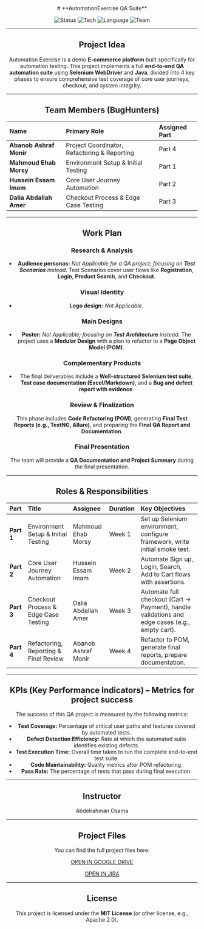 <center> # **AutomationExercise QA Suite** <center>

![Status](https://img.shields.io/badge/Status-In%20Progress-yellow)
![Tech](https://img.shields.io/badge/Tech-Selenium%20WebDriver-blue)
![Language](https://img.shields.io/badge/Language-Java-green)
![Team](https://img.shields.io/badge/Team-Bug%20Hunters-red)

---

## Project Idea
Automation Exercise is a demo **E-commerce platform** built specifically for automation testing. This project implements a full **end-to-end QA automation suite** using **Selenium WebDriver** and **Java**, divided into 4 key phases to ensure comprehensive test coverage of core user journeys, checkout, and system integrity.

---

## Team Members (BugHunters)
| Name | Primary Role | Assigned Part |
| :--- | :--- | :--- |
| **Abanob Ashraf Monir** | Project Coordinator, Refactoring & Reporting | Part 4 |
| **Mahmoud Ehab Morsy** | Environment Setup & Initial Testing | Part 1 |
| **Hussein Essam Imam** | Core User Journey Automation | Part 2 |
| **Dalia Abdallah Amer** | Checkout Process & Edge Case Testing | Part 3 |

---

## Work Plan

### Research & Analysis
* **Audience personas:** *Not Applicable for a QA project; focusing on **Test Scenarios** instead.* Test Scenarios cover user flows like **Registration**, **Login**, **Product Search**, and **Checkout**.

### Visual Identity
* **Logo design:** *Not Applicable.*

### Main Designs
* **Poster:** *Not Applicable; focusing on **Test Architecture** instead.* The project uses a **Modular Design** with a plan to refactor to a **Page Object Model (POM)**.

### Complementary Products
* The final deliverables include a **Well-structured Selenium test suite**, **Test case documentation (Excel/Markdown)**, and a **Bug and defect report with evidence**.

### Review & Finalization
This phase includes **Code Refactoring (POM)**, generating **Final Test Reports (e.g., TestNG, Allure)**, and preparing the **Final QA Report and Documentation**.

### Final Presentation
The team will provide a **QA Documentation and Project Summary** during the final presentation.

---

## Roles & Responsibilities

| Part | Title | Assignee | Duration | Key Objectives |
| :--- | :--- | :--- | :--- | :--- |
| **Part 1** | Environment Setup & Initial Testing | Mahmoud Ehab Morsy | Week 1 | Set up Selenium environment, configure framework, write initial smoke test. |
| **Part 2** | Core User Journey Automation | Hussein Essam Imam | Week 2 | Automate Sign up, Login, Search, Add to Cart flows with assertions. |
| **Part 3** | Checkout Process & Edge Case Testing | Dalia Abdallah Amer | Week 3 | Automate full checkout (Cart → Payment), handle validations and edge cases (e.g., empty cart). |
| **Part 4** | Refactoring, Reporting & Final Review | Abanob Ashraf Monir | Week 4 | Refactor to POM, generate final reports, prepare documentation. |

---

## KPIs (Key Performance Indicators) – Metrics for project success
The success of this QA project is measured by the following metrics:
* **Test Coverage:** Percentage of critical user paths and features covered by automated tests.
* **Defect Detection Efficiency:** Rate at which the automated suite identifies existing defects.
* **Test Execution Time:** Overall time taken to run the complete end-to-end test suite.
* **Code Maintainability:** Quality metrics after POM refactoring.
* **Pass Rate:** The percentage of tests that pass during final execution.

---

## Instructor
Abdelrahman Osama

---

## Project Files
You can find the full project files here:

[OPEN IN GOOGLE DRIVE](https://drive.google.com/drive/folders/1Blc4F-n1Kfdbi5_vV3LR41avmRcmFsIO?usp=sharing)

[OPEN IN JIRA](https://depi-bug-hunters.atlassian.net/jira/software/projects/KAN/boards/1?atlOrigin=eyJpIjoiNjIxYzAzMDAxYjEyNDI5NTlmNmUzOWVkYWNkNGU4NjQiLCJwIjoiaiJ9)

---

## License
This project is licensed under the **MIT License** (or other license, e.g., Apache 2.0).

